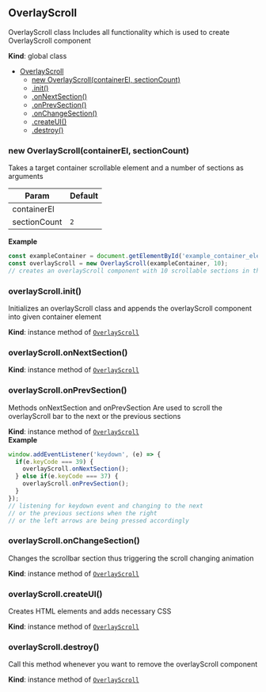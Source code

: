 <a name="OverlayScroll"></a>

## OverlayScroll
OverlayScroll classIncludes all functionality which is used to create OverlayScroll component

**Kind**: global class  

* [OverlayScroll](#OverlayScroll)
    * [new OverlayScroll(containerEl, sectionCount)](#new_OverlayScroll_new)
    * [.init()](#OverlayScroll+init)
    * [.onNextSection()](#OverlayScroll+onNextSection)
    * [.onPrevSection()](#OverlayScroll+onPrevSection)
    * [.onChangeSection()](#OverlayScroll+onChangeSection)
    * [.createUI()](#OverlayScroll+createUI)
    * [.destroy()](#OverlayScroll+destroy)

<a name="new_OverlayScroll_new"></a>

### new OverlayScroll(containerEl, sectionCount)
Takes a target container scrollable element and a number of sections as arguments


| Param | Default |
| --- | --- |
| containerEl |  | 
| sectionCount | <code>2</code> | 

**Example**  
```js
const exampleContainer = document.getElementById('example_container_element');const overlayScroll = new OverlayScroll(exampleContainer, 10);// creates an overlayScroll component with 10 scrollable sections in the element with an id 'example_container_element'
```
<a name="OverlayScroll+init"></a>

### overlayScroll.init()
Initializes an overlayScroll class and appends the overlayScroll component into given container element

**Kind**: instance method of [<code>OverlayScroll</code>](#OverlayScroll)  
<a name="OverlayScroll+onNextSection"></a>

### overlayScroll.onNextSection()
**Kind**: instance method of [<code>OverlayScroll</code>](#OverlayScroll)  
<a name="OverlayScroll+onPrevSection"></a>

### overlayScroll.onPrevSection()
Methods onNextSection and onPrevSectionAre used to scroll the overlayScroll bar to the next or the previous sections

**Kind**: instance method of [<code>OverlayScroll</code>](#OverlayScroll)  
**Example**  
```js
window.addEventListener('keydown', (e) => {  if(e.keyCode === 39) {    overlayScroll.onNextSection();  } else if(e.keyCode === 37) {    overlayScroll.onPrevSection();  }});// listening for keydown event and changing to the next// or the previous sections when the right// or the left arrows are being pressed accordingly
```
<a name="OverlayScroll+onChangeSection"></a>

### overlayScroll.onChangeSection()
Changes the scrollbar section thus triggering the scroll changing animation

**Kind**: instance method of [<code>OverlayScroll</code>](#OverlayScroll)  
<a name="OverlayScroll+createUI"></a>

### overlayScroll.createUI()
Creates HTML elements and adds necessary CSS

**Kind**: instance method of [<code>OverlayScroll</code>](#OverlayScroll)  
<a name="OverlayScroll+destroy"></a>

### overlayScroll.destroy()
Call this method whenever you want to remove the overlayScroll component

**Kind**: instance method of [<code>OverlayScroll</code>](#OverlayScroll)  
